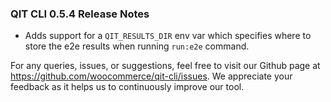 ### QIT CLI 0.5.4 Release Notes

- Adds support for a `QIT_RESULTS_DIR` env var which specifies where to store the e2e results when running `run:e2e` command. 

For any queries, issues, or suggestions, feel free to visit our Github page at https://github.com/woocommerce/qit-cli/issues. We appreciate your feedback as it helps us to continuously improve our tool.